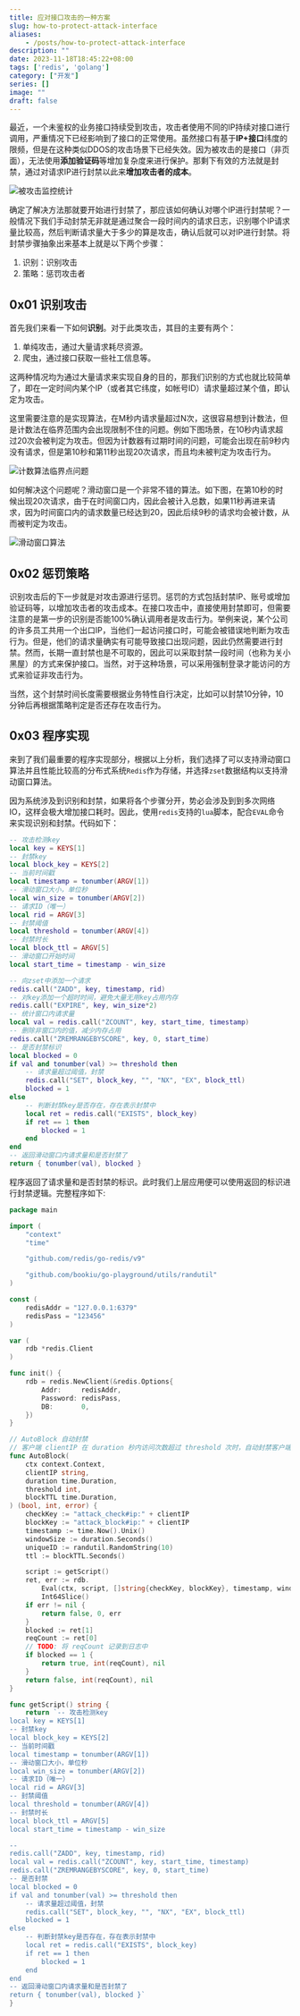 ```yaml
---
title: 应对接口攻击的一种方案
slug: how-to-protect-attack-interface
aliases:
    - /posts/how-to-protect-attack-interface
description: ""
date: 2023-11-18T18:45:22+08:00
tags: ['redis', 'golang']
category: ["开发"]
series: []
image: ""
draft: false
---
```


最近，一个未鉴权的业务接口持续受到攻击，攻击者使用不同的IP持续对接口进行调用，严重情况下已经影响到了接口的正常使用。虽然接口有基于**IP+接口**纬度的限频，但是在这种类似DDOS的攻击场景下已经失效。因为被攻击的是接口（非页面），无法使用**添加验证码**等增加复杂度来进行保护。那剩下有效的方法就是封禁，通过对请求IP进行封禁以此来**增加攻击者的成本**。

![被攻击监控统计](./how-to-protect-attack-interface/interface-under-attack.png)

确定了解决方法那就要开始进行封禁了，那应该如何确认对哪个IP进行封禁呢？一般情况下我们手动封禁无非就是通过聚合一段时间内的请求日志，识别哪个IP请求量比较高，然后判断请求量大于多少的算是攻击，确认后就可以对IP进行封禁。将封禁步骤抽象出来基本上就是以下两个步骤：

1. 识别：识别攻击
2. 策略：惩罚攻击者

## 0x01 识别攻击

首先我们来看一下如何**识别**。对于此类攻击，其目的主要有两个：

1. 单纯攻击，通过大量请求耗尽资源。
2. 爬虫，通过接口获取一些社工信息等。

这两种情况均为通过大量请求来实现自身的目的，那我们识别的方式也就比较简单了，即在一定时间内某个IP（或者其它纬度，如帐号ID）请求量超过某个值，即认定为攻击。

这里需要注意的是实现算法，在M秒内请求量超过N次，这很容易想到计数法，但是计数法在临界范围内会出现限制不住的问题。例如下图场景，在10秒内请求超过20次会被判定为攻击。但因为计数器有过期时间的问题，可能会出现在前9秒内没有请求，但是第10秒和第11秒出现20次请求，而且均未被判定为攻击行为。

![计数算法临界点问题](./how-to-protect-attack-interface/bad-algorithm.png)

如何解决这个问题呢？滑动窗口是一个非常不错的算法。如下图，在第10秒的时候出现20次请求，由于在时间窗口内，因此会被计入总数，如果11秒再进来请求，因为时间窗口内的请求数量已经达到20，因此后续9秒的请求均会被计数，从而被判定为攻击。

![滑动窗口算法](./how-to-protect-attack-interface/slide-window.png)

## 0x02 惩罚策略

识别攻击后的下一步就是对攻击源进行惩罚。惩罚的方式包括封禁IP、账号或增加验证码等，以增加攻击者的攻击成本。在接口攻击中，直接使用封禁即可，但需要注意的是第一步的识别是否能100%确认调用者是攻击行为。举例来说，某个公司的许多员工共用一个出口IP，当他们一起访问接口时，可能会被错误地判断为攻击行为。但是，他们的请求量确实有可能导致接口出现问题，因此仍然需要进行封禁。然而，长期一直封禁也是不可取的，因此可以采取封禁一段时间（也称为关小黑屋）的方式来保护接口。当然，对于这种场景，可以采用强制登录才能访问的方式来验证非攻击行为。

当然，这个封禁时间长度需要根据业务特性自行决定，比如可以封禁10分钟，10分钟后再根据策略判定是否还存在攻击行为。

## 0x03 程序实现

来到了我们最重要的程序实现部分，根据以上分析，我们选择了可以支持滑动窗口算法并且性能比较高的分布式系统`Redis`作为存储，并选择`zset`数据结构以支持滑动窗口算法。

因为系统涉及到识别和封禁，如果将各个步骤分开，势必会涉及到到多次网络IO，这样会极大增加接口耗时。因此，使用`redis`支持的`lua`脚本，配合`EVAL`命令来实现识别和封禁。代码如下：

```lua
-- 攻击检测key
local key = KEYS[1]
-- 封禁key
local block_key = KEYS[2]
-- 当前时间戳
local timestamp = tonumber(ARGV[1])
-- 滑动窗口大小，单位秒
local win_size = tonumber(ARGV[2])
-- 请求ID（唯一）
local rid = ARGV[3]
-- 封禁阈值
local threshold = tonumber(ARGV[4])
-- 封禁时长
local block_ttl = ARGV[5]
-- 滑动窗口开始时间
local start_time = timestamp - win_size

-- 向zset中添加一个请求
redis.call("ZADD", key, timestamp, rid)
-- 对key添加一个超时时间，避免大量无用key占用内存
redis.call("EXPIRE", key, win_size*2)
-- 统计窗口内请求量
local val = redis.call("ZCOUNT", key, start_time, timestamp)
-- 删除非窗口内的值，减少内存占用
redis.call("ZREMRANGEBYSCORE", key, 0, start_time)
-- 是否封禁标识
local blocked = 0
if val and tonumber(val) >= threshold then
    -- 请求量超过阈值，封禁
    redis.call("SET", block_key, "", "NX", "EX", block_ttl)
    blocked = 1
else
    -- 判断封禁key是否存在，存在表示封禁中
    local ret = redis.call("EXISTS", block_key)
    if ret == 1 then
        blocked = 1
    end
end
-- 返回滑动窗口内请求量和是否封禁了
return { tonumber(val), blocked }
```

程序返回了请求量和是否封禁的标识。此时我们上层应用便可以使用返回的标识进行封禁逻辑。完整程序如下:

```go
package main

import (
	"context"
	"time"

	"github.com/redis/go-redis/v9"

	"github.com/bookiu/go-playground/utils/randutil"
)

const (
	redisAddr = "127.0.0.1:6379"
	redisPass = "123456"
)

var (
	rdb *redis.Client
)

func init() {
	rdb = redis.NewClient(&redis.Options{
		Addr:     redisAddr,
		Password: redisPass,
		DB:       0,
	})
}

// AutoBlock 自动封禁
// 客户端 clientIP 在 duration 秒内访问次数超过 threshold 次时，自动封禁客户端 blockTTL 秒
func AutoBlock(
	ctx context.Context,
	clientIP string,
	duration time.Duration,
	threshold int,
	blockTTL time.Duration,
) (bool, int, error) {
	checkKey := "attack_check#ip:" + clientIP
	blockKey := "attack_block#ip:" + clientIP
	timestamp := time.Now().Unix()
	windowSize := duration.Seconds()
	uniqueID := randutil.RandomString(10)
	ttl := blockTTL.Seconds()

	script := getScript()
	ret, err := rdb.
		Eval(ctx, script, []string{checkKey, blockKey}, timestamp, windowSize, uniqueID, threshold, ttl).
		Int64Slice()
	if err != nil {
		return false, 0, err
	}
	blocked := ret[1]
	reqCount := ret[0]
	// TODO: 将 reqCount 记录到日志中
	if blocked == 1 {
		return true, int(reqCount), nil
	}
	return false, int(reqCount), nil
}

func getScript() string {
	return `-- 攻击检测key
local key = KEYS[1]
-- 封禁key
local block_key = KEYS[2]
-- 当前时间戳
local timestamp = tonumber(ARGV[1])
-- 滑动窗口大小，单位秒
local win_size = tonumber(ARGV[2])
-- 请求ID（唯一）
local rid = ARGV[3]
-- 封禁阈值
local threshold = tonumber(ARGV[4])
-- 封禁时长
local block_ttl = ARGV[5]
local start_time = timestamp - win_size

--
redis.call("ZADD", key, timestamp, rid)
local val = redis.call("ZCOUNT", key, start_time, timestamp)
redis.call("ZREMRANGEBYSCORE", key, 0, start_time)
-- 是否封禁
local blocked = 0
if val and tonumber(val) >= threshold then
    -- 请求量超过阈值，封禁
    redis.call("SET", block_key, "", "NX", "EX", block_ttl)
    blocked = 1
else
    -- 判断封禁key是否存在，存在表示封禁中
    local ret = redis.call("EXISTS", block_key)
    if ret == 1 then
        blocked = 1
    end
end
-- 返回滑动窗口内请求量和是否封禁了
return { tonumber(val), blocked }`
}
```
